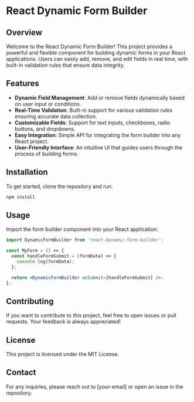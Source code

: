 # React Dynamic Form Builder

## Overview
Welcome to the React Dynamic Form Builder! This project provides a powerful and flexible component for building dynamic forms in your React applications. Users can easily add, remove, and edit fields in real time, with built-in validation rules that ensure data integrity.

## Features
- **Dynamic Field Management**: Add or remove fields dynamically based on user input or conditions.
- **Real-Time Validation**: Built-in support for various validation rules ensuring accurate data collection.
- **Customizable Fields**: Support for text inputs, checkboxes, radio buttons, and dropdowns.
- **Easy Integration**: Simple API for integrating the form builder into any React project.
- **User-Friendly Interface**: An intuitive UI that guides users through the process of building forms.

## Installation
To get started, clone the repository and run:

```bash
npm install
```

## Usage
Import the form builder component into your React application:

```jsx
import DynamicFormBuilder from 'react-dynamic-form-builder';

const MyForm = () => {
  const handleFormSubmit = (formData) => {
    console.log(formData);
  };

  return <DynamicFormBuilder onSubmit={handleFormSubmit} />;
};
```

## Contributing
If you want to contribute to this project, feel free to open issues or pull requests. Your feedback is always appreciated!

## License
This project is licensed under the MIT License.

## Contact
For any inquiries, please reach out to [your-email] or open an issue in the repository.
